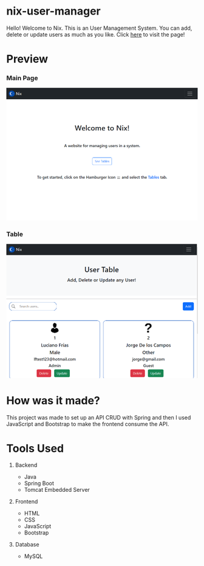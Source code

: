 # nix-user-manager
Hello! Welcome to Nix.
This is an User Management System. You can add, delete or update users as much as you like.
Click [here](https://nix-user-manager-production-8a56.up.railway.app/tables.html) to visit the page!

# Preview

### Main Page
![Screenshot](/src/main/resources/static/img/main-page.png)

### Table
![Screenshot](/src/main/resources/static/img/tables-page.png)

# How was it made?
This project was made to set up an API CRUD with Spring and then I used JavaScript and Bootstrap to make the frontend consume
the API.

# Tools Used

1. Backend
    - Java
    - Spring Boot
    - Tomcat Embedded Server

2. Frontend
    - HTML
    - CSS
    - JavaScript
    - Bootstrap

3. Database
    - MySQL